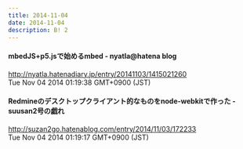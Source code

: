 ```yaml
---
title: 2014-11-04
date: 2014-11-04
description: B! 2
---
```


#### mbedJS+p5.jsで始めるmbed - nyatla@hatena blog
http://nyatla.hatenadiary.jp/entry/20141103/1415021260<br>
Tue Nov 04 2014 01:19:38 GMT+0900 (JST)<br>


#### Redmineのデスクトップクライアント的なものをnode-webkitで作った - suusan2号の戯れ
http://suzan2go.hatenablog.com/entry/2014/11/03/172233<br>
Tue Nov 04 2014 01:19:17 GMT+0900 (JST)<br>


